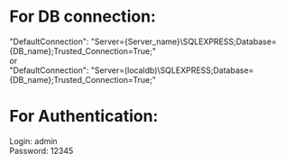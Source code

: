 # For DB connection:
"DefaultConnection": "Server={Server_name}\\SQLEXPRESS;Database={DB_name};Trusted_Connection=True;"   
  or  
"DefaultConnection": "Server=(localdb)\\SQLEXPRESS;Database={DB_name};Trusted_Connection=True;"
# For Authentication:
Login: admin  
Password: 12345
